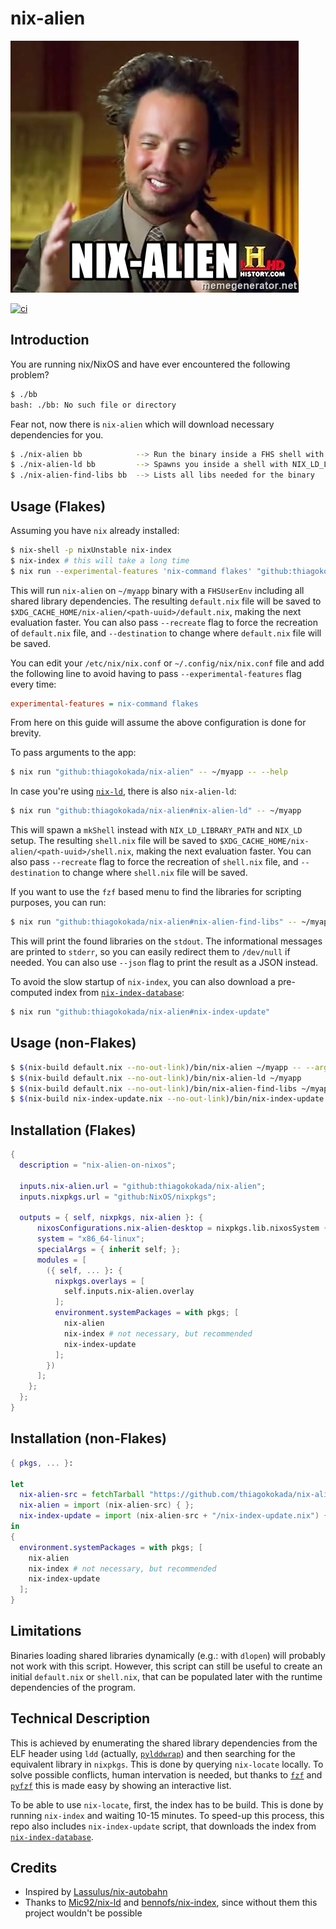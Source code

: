 # nix-alien

![nix-alien](./.github/nix-alien.jpg)

[![ci](https://github.com/thiagokokada/nix-alien/actions/workflows/ci.yml/badge.svg)](https://github.com/thiagokokada/nix-alien/actions/workflows/ci.yml)

## Introduction

You are running nix/NixOS and have ever encountered the following problem?

```sh
$ ./bb
bash: ./bb: No such file or directory
```

Fear not, now there is `nix-alien` which will download necessary dependencies
for you.

```sh
$ ./nix-alien bb            --> Run the binary inside a FHS shell with all needed shared dependencies to execute the binary
$ ./nix-alien-ld bb         --> Spawns you inside a shell with NIX_LD_LIBRARY_PATH set to the needed dependencies, to be used with nix-ld
$ ./nix-alien-find-libs bb  --> Lists all libs needed for the binary
```

## Usage (Flakes)

Assuming you have `nix` already installed:

```sh
$ nix-shell -p nixUnstable nix-index
$ nix-index # this will take a long time
$ nix run --experimental-features 'nix-command flakes' "github:thiagokokada/nix-alien" -- ~/myapp
```

This will run `nix-alien` on `~/myapp` binary with a `FHSUserEnv` including all
shared library dependencies. The resulting `default.nix` file will be saved to
`$XDG_CACHE_HOME/nix-alien/<path-uuid>/default.nix`, making the next evaluation
faster. You can also pass `--recreate` flag to force the recreation of
`default.nix` file, and `--destination` to change where `default.nix` file will
be saved.

You can edit your `/etc/nix/nix.conf` or `~/.config/nix/nix.conf` file and
add the following line to avoid having to pass `--experimental-features` flag
every time:

```ini
experimental-features = nix-command flakes
```

From here on this guide will assume the above configuration is done for brevity.

To pass arguments to the app:

```sh
$ nix run "github:thiagokokada/nix-alien" -- ~/myapp -- --help
```

In case you're using [`nix-ld`](https://github.com/Mic92/nix-ld), there is also
`nix-alien-ld`:

``` sh
$ nix run "github:thiagokokada/nix-alien#nix-alien-ld" -- ~/myapp 
```

This will spawn a `mkShell` instead with `NIX_LD_LIBRARY_PATH` and `NIX_LD`
setup. The resulting `shell.nix` file will be saved to
`$XDG_CACHE_HOME/nix-alien/<path-uuid>/shell.nix`, making the next evaluation
faster. You can also pass `--recreate` flag to force the recreation of
`shell.nix` file, and `--destination` to  change where `shell.nix` file will
be saved.

If you want to use the `fzf` based menu to find the libraries for scripting
purposes, you can run:

``` sh
$ nix run "github:thiagokokada/nix-alien#nix-alien-find-libs" -- ~/myapp 
```

This will print the found libraries on the `stdout`. The informational messages
are printed to `stderr`, so you can easily redirect them to `/dev/null` if
needed. You can also use `--json` flag to print the result as a JSON instead.

To avoid the slow startup of `nix-index`, you can also download a pre-computed
index from [`nix-index-database`](https://github.com/Mic92/nix-index-database):

``` sh
$ nix run "github:thiagokokada/nix-alien#nix-index-update"
```
## Usage (non-Flakes)

``` sh
$ $(nix-build default.nix --no-out-link)/bin/nix-alien ~/myapp -- --arg foo
$ $(nix-build default.nix --no-out-link)/bin/nix-alien-ld ~/myapp
$ $(nix-build default.nix --no-out-link)/bin/nix-alien-find-libs ~/myapp
$ $(nix-build nix-index-update.nix --no-out-link)/bin/nix-index-update
```

## Installation (Flakes)

```nix
{
  description = "nix-alien-on-nixos";

  inputs.nix-alien.url = "github:thiagokokada/nix-alien";
  inputs.nixpkgs.url = "github:NixOS/nixpkgs";

  outputs = { self, nixpkgs, nix-alien }: {
      nixosConfigurations.nix-alien-desktop = nixpkgs.lib.nixosSystem {
      system = "x86_64-linux";
      specialArgs = { inherit self; };
      modules = [
        ({ self, ... }: {
          nixpkgs.overlays = [
            self.inputs.nix-alien.overlay
          ];
          environment.systemPackages = with pkgs; [
            nix-alien
            nix-index # not necessary, but recommended
            nix-index-update
          ];
        })
      ];
    };
  };
}
```

## Installation (non-Flakes)

``` nix
{ pkgs, ... }:

let
  nix-alien-src = fetchTarball "https://github.com/thiagokokada/nix-alien/tarball/master";
  nix-alien = import (nix-alien-src) { };
  nix-index-update = import (nix-alien-src + "/nix-index-update.nix") {};
in
{
  environment.systemPackages = with pkgs; [
    nix-alien
    nix-index # not necessary, but recommended
    nix-index-update
  ];
}
```

## Limitations

Binaries loading shared libraries dynamically (e.g.: with `dlopen`) will
probably not work with this script. However, this script can still be useful to
create an initial `default.nix` or `shell.nix`, that can be populated later with
the runtime dependencies of the program.

## Technical Description

This is achieved by enumerating the shared library dependencies from the ELF
header using `ldd` (actually,
[`pylddwrap`](https://github.com/Parquery/pylddwrap)) and then searching for the
equivalent library in `nixpkgs`. This is done by querying `nix-locate` locally.
To solve possible conflicts, human intervation is needed, but thanks to
[`fzf`](https://github.com/junegunn/fzf) and
[`pyfzf`](https://github.com/nk412/pyfzf) this is made easy by showing an
interactive list.

To be able to use `nix-locate`, first, the index has to be build. This is done
by running `nix-index` and waiting 10-15 minutes. To speed-up this process, this
repo also includes `nix-index-update` script, that downloads the index from
[`nix-index-database`](https://github.com/Mic92/nix-index-database).

## Credits

- Inspired by [Lassulus/nix-autobahn](https://github.com/Lassulus/nix-autobahn)
- Thanks to [Mic92/nix-ld](https://github.com/Mic92/nix-ld) and
  [bennofs/nix-index](https://github.com/bennofs/nix-index), since without them
  this project wouldn't be possible
